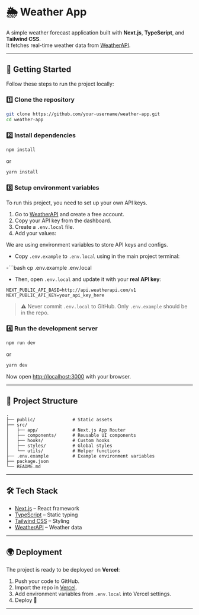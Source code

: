 # 🌦️ Weather App

A simple weather forecast application built with **Next.js**, **TypeScript**, and **Tailwind CSS**.  
It fetches real-time weather data from [WeatherAPI](https://www.weatherapi.com/).

---

## 🚀 Getting Started

Follow these steps to run the project locally:

### 1️⃣ Clone the repository

```bash
git clone https://github.com/your-username/weather-app.git
cd weather-app
```

### 2️⃣ Install dependencies

```bash
npm install
```

or

```bash
yarn install
```

### 3️⃣ Setup environment variables

To run this project, you need to set up your own API keys.

1. Go to [WeatherAPI](https://www.weatherapi.com/) and create a free account.
2. Copy your API key from the dashboard.
3. Create a `.env.local` file.
4. Add your values:

We are using environment variables to store API keys and configs.

- Copy `.env.example` to `.env.local` using in the main project terminal:

-‍‍‍‍```bash
cp .env.example .env.local

- Then, open `.env.local` and update it with your **real API key**:

```env
NEXT_PUBLIC_API_BASE=http://api.weatherapi.com/v1
NEXT_PUBLIC_API_KEY=your_api_key_here
```

> ⚠️ Never commit `.env.local` to GitHub. Only `.env.example` should be in the repo.

### 4️⃣ Run the development server

```bash
npm run dev
```

or

```bash
yarn dev
```

Now open [http://localhost:3000](http://localhost:3000) with your browser.

---

## 📂 Project Structure

```
.
├── public/              # Static assets
├── src/
│   ├── app/             # Next.js App Router
│   ├── components/      # Reusable UI components
│   ├── hooks/           # Custom hooks
│   ├── styles/          # Global styles
│   └── utils/           # Helper functions
├── .env.example         # Example environment variables
├── package.json
└── README.md
```

---

## 🛠️ Tech Stack

- [Next.js](https://nextjs.org/) – React framework
- [TypeScript](https://www.typescriptlang.org/) – Static typing
- [Tailwind CSS](https://tailwindcss.com/) – Styling
- [WeatherAPI](https://www.weatherapi.com/) – Weather data

---

## 🌍 Deployment

The project is ready to be deployed on **Vercel**:

1. Push your code to GitHub.
2. Import the repo in [Vercel](https://vercel.com/).
3. Add environment variables from `.env.local` into Vercel settings.
4. Deploy 🚀

---
